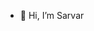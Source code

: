 - 👋 Hi, I’m Sarvar

<!---
Khursandov/Khursandov is a ✨ special ✨ repository because its `README.md` (this file) appears on your GitHub profile.
You can click the Preview link to take a look at your changes.
--->
